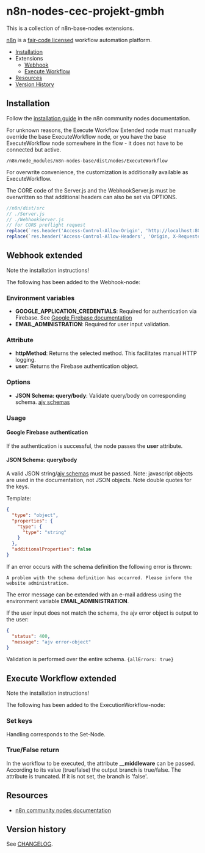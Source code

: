 # n8n-nodes-cec-projekt-gmbh

This is a collection of n8n-base-nodes extensions.

[n8n](https://n8n.io/) is a [fair-code licensed](https://docs.n8n.io/reference/license/) workflow automation platform.

- [Installation](#installation)
- Extensions
  - [Webhook](#webhook-extended)
  - [Execute Workflow](#execute-workflow-extended)
- [Resources](#resources)
- [Version History](#version-history)

## Installation

Follow the [installation guide](https://docs.n8n.io/integrations/community-nodes/installation/) in the n8n community
nodes documentation.

For unknown reasons, the Execute Workflow Extended node must manually override the base ExecuteWorkflow node, or you
have the base ExecuteWorkflow node somewhere in the flow - it does not have to be connected but active.

```/n8n/node_modules/n8n-nodes-base/dist/nodes/ExecuteWorkflow```

For overwrite convenience, the customization is additionally available as ExecuteWorkflow.

The CORE code of the Server.js and the WebhookServer.js must be overwritten so that additional headers can also be set
via OPTIONS.

```js
//n8n/dist/src
// ./Server.js
// ./WebhookServer.js
// for CORS preflight request
replace(`res.header('Access-Control-Allow-Origin', 'http://localhost:8080');`, `res.header('Access-Control-Allow-Origin', '*');`)
replace(`res.header('Access-Control-Allow-Headers', 'Origin, X-Requested-With, Content-Type, Accept, sessionid')`, `res.header('Access-Control-Allow-Headers', '*');`)
```

## Webhook extended

Note the installation instructions!

The following has been added to the Webhook-node:

### Environment variables

- **GOOGLE_APPLICATION_CREDENTIALS**:
  Required for authentication via Firebase.
  See [Google Firebase documentation](https://firebase.google.com/docs/admin/setup)
- **EMAIL_ADMINISTRATION**:
  Required for user input validation.

### Attribute

- **httpMethod**:
  Returns the selected method. This facilitates manual HTTP logging.
- **user**:
  Returns the Firebase authentication object.

### Options

- **JSON Schema: query/body**: Validate query/body on corresponding schema.
  [ajv schemas](https://ajv.js.org/json-schema.html#json-data-type)

### Usage

#### Google Firebase authentication

If the authentication is successful, the node passes the **user** attribute.

#### JSON Schema: query/body

A valid JSON string/[ajv schemas](https://ajv.js.org/json-schema.html#json-data-type) must be passed.
Note: javascript objects are used in the documentation, not JSON objects. Note double quotes for the keys.

Template:

```json
{
  "type": "object",
  "properties": {
    "type": {
      "type": "string"
    }
  },
  "additionalProperties": false
}
```

If an error occurs with the schema definition the following error is thrown:

```A problem with the schema definition has occurred. Please inform the website administration.```

The error message can be extended with an e-mail address using the environment variable **EMAIL_ADMINISTRATION**.

If the user input does not match the schema, the ajv error object is output to the user:

```json
{
  "status": 400,
  "message": "ajv error-object"
}
```

Validation is performed over the entire schema. ``{allErrors: true}``

## Execute Workflow extended

Note the installation instructions!

The following has been added to the ExecutionWorkflow-node:

### Set keys

Handling corresponds to the Set-Node.

### True/False return

In the workflow to be executed, the attribute **__middleware** can be passed.
According to its value (true/false) the output branch is true/false.
The attribute is truncated. If it is not set, the branch is 'false'.

## Resources

* [n8n community nodes documentation](https://docs.n8n.io/integrations/community-nodes/)

## Version history

See [CHANGELOG](https://github.com/cec-projekt-gmbh/n8n-nodes-cec-projekt-gmbh/blob/master/CHANGELOG.md).



